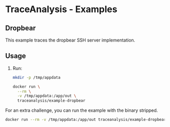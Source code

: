 # TraceAnalysis - Examples

## Dropbear

This example traces the dropbear SSH server implementation.

## Usage

1. Run:
   ```sh
   mkdir -p /tmp/appdata

   docker run \
     --rm \
     -v /tmp/appdata:/app/out \
     traceanalysis/example-dropbear
   ```

For an extra challenge, you can run the example with the binary stripped.

```sh
docker run --rm -v /tmp/appdata:/app/out traceanalysis/example-dropbear --stripped
```
